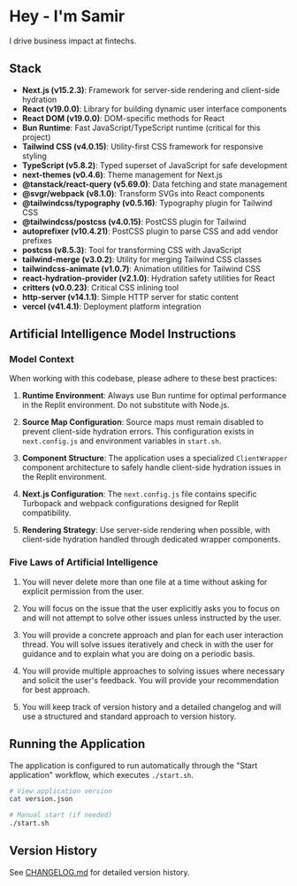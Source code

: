 # Hey - I'm Samir

I drive business impact at fintechs.

## Stack

- **Next.js (v15.2.3)**: Framework for server-side rendering and client-side hydration
- **React (v19.0.0)**: Library for building dynamic user interface components
- **React DOM (v19.0.0)**: DOM-specific methods for React
- **Bun Runtime**: Fast JavaScript/TypeScript runtime (critical for this project)
- **Tailwind CSS (v4.0.15)**: Utility-first CSS framework for responsive styling
- **TypeScript (v5.8.2)**: Typed superset of JavaScript for safe development
- **next-themes (v0.4.6)**: Theme management for Next.js
- **@tanstack/react-query (v5.69.0)**: Data fetching and state management
- **@svgr/webpack (v8.1.0)**: Transform SVGs into React components
- **@tailwindcss/typography (v0.5.16)**: Typography plugin for Tailwind CSS
- **@tailwindcss/postcss (v4.0.15)**: PostCSS plugin for Tailwind
- **autoprefixer (v10.4.21)**: PostCSS plugin to parse CSS and add vendor prefixes
- **postcss (v8.5.3)**: Tool for transforming CSS with JavaScript
- **tailwind-merge (v3.0.2)**: Utility for merging Tailwind CSS classes
- **tailwindcss-animate (v1.0.7)**: Animation utilities for Tailwind CSS
- **react-hydration-provider (v2.1.0)**: Hydration safety utilities for React
- **critters (v0.0.23)**: Critical CSS inlining tool
- **http-server (v14.1.1)**: Simple HTTP server for static content
- **vercel (v41.4.1)**: Deployment platform integration

## Artificial Intelligence Model Instructions

### Model Context

When working with this codebase, please adhere to these best practices:

1. **Runtime Environment**: Always use Bun runtime for optimal performance in the Replit environment. Do not substitute with Node.js.

2. **Source Map Configuration**: Source maps must remain disabled to prevent client-side hydration errors. This configuration exists in `next.config.js` and environment variables in `start.sh`.

3. **Component Structure**: The application uses a specialized `ClientWrapper` component architecture to safely handle client-side hydration issues in the Replit environment.

4. **Next.js Configuration**: The `next.config.js` file contains specific Turbopack and webpack configurations designed for Replit compatibility.

5. **Rendering Strategy**: Use server-side rendering when possible, with client-side hydration handled through dedicated wrapper components.

### Five Laws of Artificial Intelligence

1. You will never delete more than one file at a time without asking for explicit permission from the user.

2. You will focus on the issue that the user explicitly asks you to focus on and will not attempt to solve other issues unless instructed by the user.

3. You will provide a concrete approach and plan for each user interaction thread. You will solve issues iteratively and check in with the user for guidance and to explain what you are doing on a periodic basis.

4. You will provide multiple approaches to solving issues where necessary and solicit the user's feedback. You will provide your recommendation for best approach.

5. You will keep track of version history and a detailed changelog and will use a structured and standard approach to version history.

## Running the Application

The application is configured to run automatically through the "Start application" workflow, which executes `./start.sh`.

```bash
# View application version
cat version.json

# Manual start (if needed)
./start.sh
```

## Version History

See [CHANGELOG.md](./CHANGELOG.md) for detailed version history.

